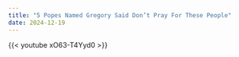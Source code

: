 ```yaml
---
title: "5 Popes Named Gregory Said Don’t Pray For These People"
date: 2024-12-19
---
```


{{< youtube xO63-T4Yyd0 >}}
